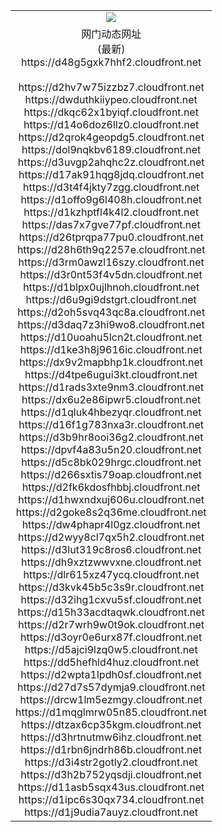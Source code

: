 ﻿<table>
  <tr></tr>
  <tr><td colspan=2 align=center><img src="https://d48g5gxk7hhf2.cloudfront.net/Up/oGate.jpg" /></td></tr>
  <tr><td colspan=2 align=center>网门动态网址<br/>(最新)
<br>https://d48g5gxk7hhf2.cloudfront.net
<br/>
<br>https://d2hv7w75izzbz7.cloudfront.net
<br>https://dwduthkiiypeo.cloudfront.net
<br>https://dkqc62x1byiqf.cloudfront.net
<br>https://d14o6doz6llz0.cloudfront.net
<br>https://d2qrok4geopdg5.cloudfront.net
<br>https://dol9nqkbv6189.cloudfront.net
<br>https://d3uvgp2ahqhc2z.cloudfront.net
<br>https://d17ak91hqg8jdq.cloudfront.net
<br>https://d3t4f4jkty7zgg.cloudfront.net
<br>https://d1offo9g6l408h.cloudfront.net
<br>https://d1kzhptfl4k4l2.cloudfront.net
<br>https://das7x7gve77pf.cloudfront.net
<br>https://d26tprqpa77pu0.cloudfront.net
<br>https://d28h6th9q2257e.cloudfront.net
<br>https://d3rm0awzl16szy.cloudfront.net
<br>https://d3r0nt53f4v5dn.cloudfront.net
<br>https://d1blpx0ujlhnoh.cloudfront.net
<br>https://d6u9gi9dstgrt.cloudfront.net
<br>https://d2oh5svq43qc8a.cloudfront.net
<br>https://d3daq7z3hi9wo8.cloudfront.net
<br>https://d10uoahu5lcn2t.cloudfront.net
<br>https://d1ke3h8j9616ic.cloudfront.net
<br>https://dx9v2mapbhp1k.cloudfront.net
<br>https://d4tpe6ugui3kt.cloudfront.net
<br>https://d1rads3xte9nm3.cloudfront.net
<br>https://dx6u2e86ipwr5.cloudfront.net
<br>https://d1qluk4hbezyqr.cloudfront.net
<br>https://d16f1g783nxa3r.cloudfront.net
<br>https://d3b9hr8ooi36g2.cloudfront.net
<br>https://dpvf4a83u5n20.cloudfront.net
<br>https://d5c8bk029hrgc.cloudfront.net
<br>https://d266sxtis79oap.cloudfront.net
<br>https://d2fk6kdosfhbbj.cloudfront.net
<br>https://d1hwxndxuj606u.cloudfront.net
<br>https://d2goke8s2q36me.cloudfront.net
<br>https://dw4phapr4l0gz.cloudfront.net
<br>https://d2wyy8cl7qx5h2.cloudfront.net
<br>https://d3lut319c8ros6.cloudfront.net
<br>https://dh9xztzwwvxne.cloudfront.net
<br>https://dlr615xz47ycq.cloudfront.net
<br>https://d3kvk45b5c3s9r.cloudfront.net
<br>https://d32ihg1cxvu5sf.cloudfront.net
<br>https://d15h33acdtaqwk.cloudfront.net
<br>https://d2r7wrh9w0t9ok.cloudfront.net
<br>https://d3oyr0e6urx87f.cloudfront.net
<br>https://d5ajci9lzq0w5.cloudfront.net
<br>https://dd5hefhld4huz.cloudfront.net
<br>https://d2wpta1lpdh0sf.cloudfront.net
<br>https://d27d7s57dymja9.cloudfront.net
<br>https://drcw1lm5ezmgy.cloudfront.net
<br>https://d1mqglmrw05n85.cloudfront.net
<br>https://dtzax6cp35kgm.cloudfront.net
<br>https://d3hrtnutmw6ihz.cloudfront.net
<br>https://d1rbn6jndrh86b.cloudfront.net
<br>https://d3i4str2gotly2.cloudfront.net
<br>https://d3h2b752yqsdji.cloudfront.net
<br>https://d11asb5sqx43us.cloudfront.net
<br>https://d1ipc6s30qx734.cloudfront.net
<br>https://d1j9udia7auyz.cloudfront.net
    </td>
  </tr>
</table>
